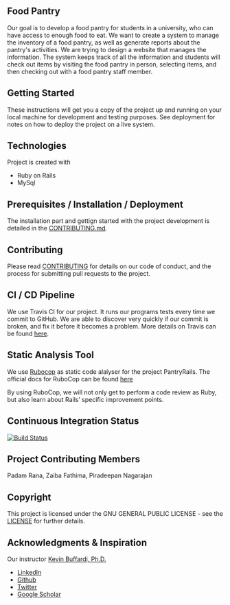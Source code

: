 ## Food Pantry

Our goal is to develop a food pantry for students in a university, who can have access to enough food to eat. We want to create a system to manage the inventory of a food pantry, as well as generate reports about the pantry's activities. We are trying to design a website that manages the information. The system keeps track of all the information and students will check out items by visiting the food pantry in person, selecting items, and then checking out with a food pantry staff member.

## Getting Started
These instructions will get you a copy of the project up and running on your local machine for development and testing purposes. See deployment for notes on how to deploy the project on a live system.

## Technologies
Project is created with
* Ruby on Rails
* MySql

## Prerequisites / Installation / Deployment
The installation part and gettign started with the project development is detailed in the [CONTRIBUTING.md](CONTRIBUTING.md).

## Contributing
Please read [CONTRIBUTING](CONTRIBUTING.md) for details on our code of conduct, and the process for submitting pull requests to the project.

## CI / CD Pipeline
We use Travis CI for our project. It runs our programs tests every time we commit to GitHub. We are able to discover very quickly if our commit is broken, and fix it before it becomes a problem. More details on Travis can be found [here](https://docs.travis-ci.com/).

## Static Analysis Tool
We use [Rubocop](https://github.com/rubocop-hq/rubocop) as static code alalyser for the project PantryRails. The official docs for RuboCop can be found [here](https://docs.rubocop.org/en/stable/)

By using RuboCop, we will not only get to perform a code review as Ruby, but also learn about Rails’ specific improvement points.

## Continuous Integration Status
[![Build Status](https://travis-ci.org/ChicoState/PantryRails.svg?branch=travis)](https://travis-ci.org/ChicoState/PantryRails)

## Project Contributing Members
Padam Rana, Zaiba Fathima, Piradeepan Nagarajan

## Copyright
This project is licensed under the GNU GENERAL PUBLIC LICENSE - see the [LICENSE](LICENSE) for further details.

## Acknowledgments & Inspiration
Our instructor [Kevin Buffardi, Ph.D.](https://www.csuchico.edu/csci/people/faculty/buffardi-kevin.shtml)
* [LinkedIn](https://www.linkedin.com/in/kevin-buffardi-5a84351/)
* [Github](https://github.com/kbuffardi)
* [Twitter](https://twitter.com/drkevinbuffardi?lang=en)
* [Google Scholar](https://scholar.google.com/citations?user=KmIt5HIAAAAJ&hl=en)